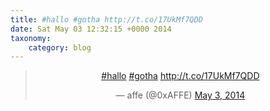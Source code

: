 ```yaml
---
title: #hallo #gotha http://t.co/17UkMf7QDD
date: Sat May 03 12:32:15 +0000 2014
taxonomy:
    category: blog
---
```

<blockquote class="twitter-tweet" align="center" width="350"><p lang="und" dir="ltr"><a href="https://twitter.com/hashtag/hallo?src=hash">#hallo</a> <a href="https://twitter.com/hashtag/gotha?src=hash">#gotha</a> <a href="http://t.co/17UkMf7QDD">http://t.co/17UkMf7QDD</a></p>&mdash; affe (@0xAFFE) <a href="https://twitter.com/0xAFFE/status/462570331446984704">May 3, 2014</a></blockquote>
